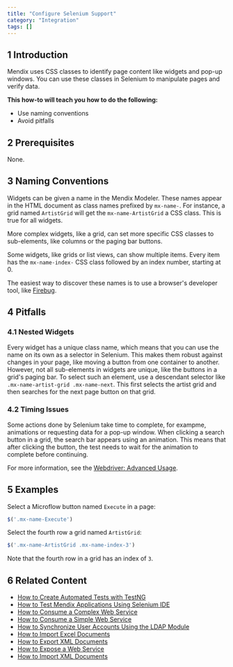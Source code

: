 ```yaml
---
title: "Configure Selenium Support"
category: "Integration"
tags: []
---
```


## 1 Introduction

Mendix uses CSS classes to identify page content like widgets and pop-up windows. You can use these classes in Selenium to manipulate pages and verify data.

**This how-to will teach you how to do the following:**

* Use naming conventions
* Avoid pitfalls

## 2 Prerequisites

None.

## 3 Naming Conventions

Widgets can be given a name in the Mendix Modeler. These names appear in the HTML document as class names prefixed by `mx-name-`. For instance, a grid named `ArtistGrid` will get the `mx-name-ArtistGrid` a CSS class. This is true for all widgets.

More complex widgets, like a grid, can set more specific CSS classes to sub-elements, like columns or the paging bar buttons.

Some widgets, like grids or list views, can show multiple items. Every item has the `mx-name-index-` CSS class followed by an index number, starting at 0.

The easiest way to discover these names is to use a browser's developer tool, like [Firebug](https://addons.mozilla.org/nl/firefox/addon/firebug/).

## 4 Pitfalls

### 4.1 Nested Widgets

Every widget has a unique class name, which means that you can use the name on its own as a selector in Selenium. This makes them robust against changes in your page, like moving a button from one container to another. However, not all sub-elements in widgets are unique, like the buttons in a grid's paging bar. To select such an element, use a descendant selector like `.mx-name-artist-grid .mx-name-next`. This first selects the artist grid and then searches for the next page button on that grid.

### 4.2 Timing Issues

Some actions done by Selenium take time to complete, for exampme, animations or requesting data for a pop-up window. When clicking a search button in a grid, the search bar appears using an animation. This means that after clicking the button, the test needs to wait for the animation to complete before continuing.

For more information, see the [Webdriver: Advanced Usage](http://docs.seleniumhq.org/docs/04_webdriver_advanced.jsp).

## 5 Examples

Select a Microflow button named `Execute` in a page:

```javascript
$('.mx-name-Execute')

```

Select the fourth row a grid named `ArtistGrid`:

```javascript
$('.mx-name-ArtistGrid .mx-name-index-3')

```

Note that the fourth row in a grid has an index of `3`.

## 6 Related Content

* [How to Create Automated Tests with TestNG](../testing/create-automated-tests-with-testng)
* [How to Test Mendix Applications Using Selenium IDE](../testing/testing-mendix-applications-using-selenium-ide)
* [How to Consume a Complex Web Service](consume-a-complex-web-service)
* [How to Consume a Simple Web Service](consume-a-simple-web-service)
* [How to Synchronize User Accounts Using the LDAP Module](synchronizing-user-accounts-using-the-ldap-module)
* [How to Import Excel Documents](importing-excel-documents)
* [How to Export XML Documents](export-xml-documents)
* [How to Expose a Web Service](expose-a-web-service)
* [How to Import XML Documents](importing-xml-documents)

